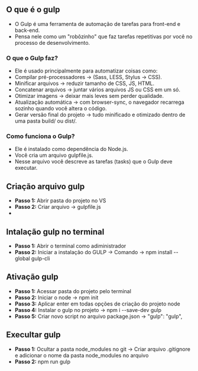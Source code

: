 ## O que é o gulp
- O Gulp é uma ferramenta de automação de tarefas para front-end e back-end.
- Pensa nele como um "robôzinho" que faz tarefas repetitivas por você no processo de desenvolvimento.

### O que o Gulp faz?
- Ele é usado principalmente para automatizar coisas como:
- Compilar pré-processadores → (Sass, LESS, Stylus → CSS).
- Minificar arquivos → reduzir tamanho de CSS, JS, HTML.
- Concatenar arquivos → juntar vários arquivos JS ou CSS em um só.
- Otimizar imagens → deixar mais leves sem perder qualidade.
- Atualização automática → com browser-sync, o navegador recarrega sozinho quando você altera o código.
- Gerar versão final do projeto → tudo minificado e otimizado dentro de uma pasta build/ ou dist/.

### Como funciona o Gulp?
- Ele é instalado como dependência do Node.js.
- Você cria um arquivo gulpfile.js.
- Nesse arquivo você descreve as tarefas (tasks) que o Gulp deve executar.

## Criação arquivo gulp
- **Passo 1:** Abrir pasta do projeto no VS
- **Passo 2:** Criar arquivo -> gulpfile.js
- 

## Intalação gulp no terminal
- **Passo 1:** Abrir o terminal como adiministrador
- **Passo 2:** Iniciar a instalação do GULP -> Comando -> npm install --global gulp-cli

## Ativação gulp
- **Passo 1:** Acessar pasta do projeto pelo terminal
- **Passo 2:** Iniciar o node -> npm init
- **Passo 3:** Aplicar enter em todas opções de criação do projeto node
- **Passo 4:** Instalar o gulp no projeto -> npm i --save-dev gulp
- **Passo 5:** Criar novo script no arquivo package.json -> "gulp": "gulp",

## Execultar gulp
- **Passo 1:** Ocultar a pasta node_modules no git -> Criar arquivo .gitignore e adicionar o nome da pasta node_modules no arquivo
- **Passo 2:** npm run gulp
